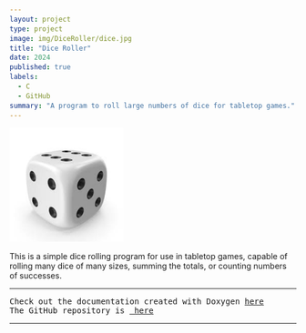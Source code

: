 ```yaml
---
layout: project
type: project
image: img/DiceRoller/dice.jpg
title: "Dice Roller"
date: 2024
published: true
labels:
  - C
  - GitHub
summary: "A program to roll large numbers of dice for tabletop games."
---
```


<img width="200" class="img-fluid" src="../img/DiceRoller/dice.jpg">

This is a simple dice rolling program for use in tabletop games, capable of rolling many dice of many sizes, summing the totals, or counting numbers of successes.
<hr>


<pre>
Check out the documentation created with Doxygen <a href="https://www2.hawaii.edu/~brewerj3/personal/Dice_Roller/">here</a>
The GitHub repository is <a href="https://github.com/brewerj3/dice_roller_3"> here</a>
</pre>
<hr>